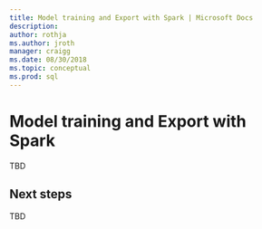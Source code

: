 ```yaml
---
title: Model training and Export with Spark | Microsoft Docs
description:
author: rothja 
ms.author: jroth 
manager: craigg
ms.date: 08/30/2018
ms.topic: conceptual
ms.prod: sql
---
```


# Model training and Export with Spark

TBD

## Next steps

TBD
